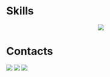 <h1>Skills</h1>
<p align="center">
  <a href="https://skillicons.dev" target="_blank">
    <img src="https://skillicons.dev/icons?i=blender,html,css,sass,js,nodejs,vue,vscode,godot,vercel,figma,electron,discord,github,lua,md,py" />
  </a>
</p>
<h1>Contacts</h1>
<a href="https://t.me/andrei_hudalla" target="_blank"><img src="https://upload.wikimedia.org/wikipedia/commons/thumb/8/82/Telegram_logo.svg/2048px-Telegram_logo.svg.png"/></a>
<a href="https://discordapp.com/users/689356130127708214" target="_blank"><img src="https://cdn.cdnlogo.com/logos/d/64/discord.png" /></a>
<a href="https://steamcommunity.com/id/ilikenoodles1414" target="_blank"><img src="https://upload.wikimedia.org/wikipedia/commons/thumb/8/83/Steam_icon_logo.svg/768px-Steam_icon_logo.svg.png" /></a>
